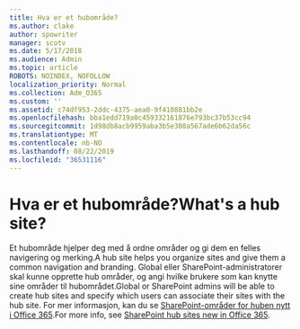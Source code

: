 ```yaml
---
title: Hva er et hubområde?
ms.author: clake
author: spowriter
manager: scotv
ms.date: 5/17/2018
ms.audience: Admin
ms.topic: article
ROBOTS: NOINDEX, NOFOLLOW
localization_priority: Normal
ms.collection: Adm_O365
ms.custom: ''
ms.assetid: c74df953-2ddc-4375-aea0-9f410881bb2e
ms.openlocfilehash: bba1edd719a0c459332161876e793bc37b53cc94
ms.sourcegitcommit: 1d98db8acb9959aba3b5e308a567ade6b62da56c
ms.translationtype: MT
ms.contentlocale: nb-NO
ms.lasthandoff: 08/22/2019
ms.locfileid: "36531116"
---
```

# <a name="whats-a-hub-site"></a><span data-ttu-id="be2f3-102">Hva er et hubområde?</span><span class="sxs-lookup"><span data-stu-id="be2f3-102">What's a hub site?</span></span>

<span data-ttu-id="be2f3-103">Et hubområde hjelper deg med å ordne områder og gi dem en felles navigering og merking.</span><span class="sxs-lookup"><span data-stu-id="be2f3-103">A hub site helps you organize sites and give them a common navigation and branding.</span></span> <span data-ttu-id="be2f3-104">Global eller SharePoint-administratorer skal kunne opprette hub områder, og angi hvilke brukere som kan knytte sine områder til hubområdet.</span><span class="sxs-lookup"><span data-stu-id="be2f3-104">Global or SharePoint admins will be able to create hub sites and specify which users can associate their sites with the hub site.</span></span> <span data-ttu-id="be2f3-105">For mer informasjon, kan du se [SharePoint-områder for huben nytt i Office 365](https://go.microsoft.com/fwlink/?linkid=869388).</span><span class="sxs-lookup"><span data-stu-id="be2f3-105">For more info, see [SharePoint hub sites new in Office 365](https://go.microsoft.com/fwlink/?linkid=869388).</span></span>
  

